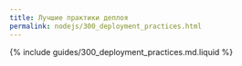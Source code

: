 ```yaml
---
title: Лучшие практики деплоя
permalink: nodejs/300_deployment_practices.html
---
```


{% include guides/300_deployment_practices.md.liquid %}
